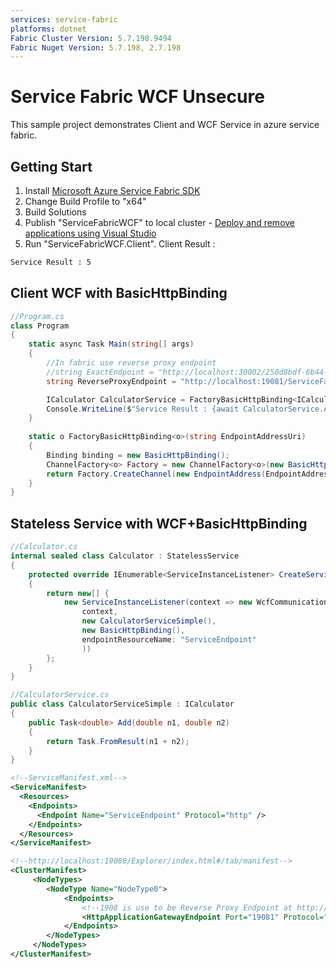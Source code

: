 ```yaml
---
services: service-fabric
platforms: dotnet
Fabric Cluster Version: 5.7.198.9494
Fabric Nuget Version: 5.7.198, 2.7.198
---
```


# Service Fabric WCF Unsecure

This sample project demonstrates Client and WCF Service in azure service fabric.

## Getting Start

1. Install [Microsoft Azure Service Fabric SDK](https://docs.microsoft.com/en-us/azure/service-fabric/service-fabric-get-started)
2. Change Build Profile to "x64"
3. Build Solutions
4. Publish "ServiceFabricWCF" to local cluster - [Deploy and remove applications using Visual Studio](https://docs.microsoft.com/en-us/azure/service-fabric/service-fabric-publish-app-remote-cluster)
5. Run "ServiceFabricWCF.Client". Client Result :
```cmd
Service Result : 5
```

## Client WCF with BasicHttpBinding

```cs
//Program.cs
class Program
{
    static async Task Main(string[] args)
    {
        //In fabric use reverse proxy endpoint
        //string ExactEndpoint = "http://localhost:30002/250d8bdf-6b44-4da6-b8d6-24a8159060d6/9e8c478f-7cff-4774-94a4-cf90e410442b-131472564957114134";
        string ReverseProxyEndpoint = "http://localhost:19081/ServiceFabricWCF/Calculator";

        ICalculator CalculatorService = FactoryBasicHttpBinding<ICalculator>(ReverseProxyEndpoint);
        Console.WriteLine($"Service Result : {await CalculatorService.Add(2,3)}");
    }
    
    static o FactoryBasicHttpBinding<o>(string EndpointAddressUri)
    {
        Binding binding = new BasicHttpBinding();
        ChannelFactory<o> Factory = new ChannelFactory<o>(new BasicHttpBinding());
        return Factory.CreateChannel(new EndpointAddress(EndpointAddressUri));
    }
}
```

## Stateless Service with WCF+BasicHttpBinding

```cs
//Calculator.cs
internal sealed class Calculator : StatelessService
{
    protected override IEnumerable<ServiceInstanceListener> CreateServiceInstanceListeners()
    {
        return new[] {
            new ServiceInstanceListener(context => new WcfCommunicationListener<ICalculator>(
                context, 
                new CalculatorServiceSimple(),
                new BasicHttpBinding(),
                endpointResourceName: "ServiceEndpoint"
                ))
        };
    }
}
```

```cs
//CalculatorService.cs
public class CalculatorServiceSimple : ICalculator
{
    public Task<double> Add(double n1, double n2)
    {
        return Task.FromResult(n1 + n2);
    }
}
```

```xml
<!--ServiceManifest.xml-->
<ServiceManifest>
  <Resources>
    <Endpoints>
      <Endpoint Name="ServiceEndpoint" Protocol="http" />
    </Endpoints>
  </Resources>
</ServiceManifest>
```

```xml
<!--http://localhost:19080/Explorer/index.html#/tab/manifest-->
<ClusterManifest>
     <NodeTypes>
        <NodeType Name="NodeType0">
            <Endpoints>
                <!--1908 is use to be Reverse Proxy Endpoint at http://localhost:19081/ServiceFabricWCF/Calculator -->
                <HttpApplicationGatewayEndpoint Port="19081" Protocol="http" />
            </Endpoints>
        </NodeTypes>
     </NodeTypes>
</ClusterManifest>
```

